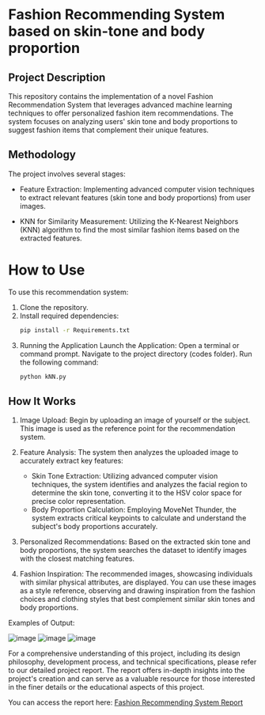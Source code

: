 # Fashion Recommending System based on skin-tone and body proportion

## Project Description
This repository contains the implementation of a novel Fashion Recommendation System that leverages advanced machine learning techniques to offer personalized fashion item recommendations. The system focuses on analyzing users' skin tone and body proportions to suggest fashion items that complement their unique features.

## Methodology

The project involves several stages:

- Feature Extraction: Implementing advanced computer vision techniques to extract relevant features (skin tone and body proportions) from user images.

- KNN for Similarity Measurement: Utilizing the K-Nearest Neighbors (KNN) algorithm to find the most similar fashion items based on the extracted features.

# How to Use

To use this recommendation system:

1) Clone the repository.
2) Install required dependencies:
   ```bash
   pip install -r Requirements.txt
   ```
3) Running the Application Launch the Application: Open a terminal or command prompt. Navigate to the project directory (codes folder). Run the following command:
   ```bash
   python kNN.py
   ```

## How It Works

1) Image Upload: Begin by uploading an image of yourself or the subject. This image is used as the reference point for the recommendation system.

2) Feature Analysis: The system then analyzes the uploaded image to accurately extract key features:
    - Skin Tone Extraction: Utilizing advanced computer vision techniques, the system identifies and analyzes the facial region to determine the skin tone, converting it to the HSV color space for precise color representation.
    - Body Proportion Calculation: Employing MoveNet Thunder, the system extracts critical keypoints to calculate and understand the subject's body proportions accurately.

3) Personalized Recommendations: Based on the extracted skin tone and body proportions, the system searches the dataset to identify images with the closest matching features.

4) Fashion Inspiration: The recommended images, showcasing individuals with similar physical attributes, are displayed. You can use these images as a style reference, observing and drawing inspiration from the fashion choices and clothing styles that best complement similar skin tones and body proportions.

Examples of Output:

  ![image](https://github.com/alexy208/Capstone-Project/assets/126884588/051b4f7c-b441-4d54-8039-9e1a00861c2c)
  ![image](https://github.com/alexy208/Capstone-Project/assets/126884588/620da537-d460-4361-b6e6-212dc3f110a4)
  ![image](https://github.com/alexy208/Capstone-Project/assets/126884588/55dd6af0-4894-43c5-8719-b53db8e67625)

For a comprehensive understanding of this project, including its design philosophy, development process, and technical specifications, please refer to our detailed project report. The report offers in-depth insights into the project's creation and can serve as a valuable resource for those interested in the finer details or the educational aspects of this project.

You can access the report here: [Fashion Recommending System Report](https://github.com/alexy208/Capstone-Project/blob/ce476b7f7e58cf038ce2f1a78a7929419a399829/Capstone%20Thesis_%20TP072780%20KOH%20JIA%20YI.docx)

